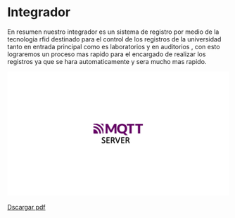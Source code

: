 # Integrador
En resumen nuestro integrador es un sistema de registro por medio de la tecnologia rfid destinado para el control de los registros de la universidad tanto en entrada principal como es laboratorios  y en auditorios
, con esto lograremos un proceso mas rapido para el encargado de realizar los registros ya que se hara automaticamente y sera mucho mas rapido.

![Imagen del proyecto](https://github.com/YanezNet/Integrador/blob/main/mqtt.gif)

[Dscargar pdf](https://github.com/YanezNet/Integrador/blob/main/Documento_PI.pdf)
